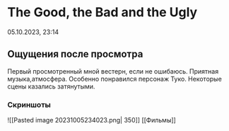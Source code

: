 # The Good, the Bad and the Ugly
05.10.2023, 23:14

## Ощущения после просмотра
Первый просмотренный мной вестерн, если не ошибаюсь. Приятная музыка,атмосфера. Особенно понравился персонаж Туко. Некоторые сцены казались затянутыми.
### Скриншоты

![[Pasted image 20231005234023.png| 350]]
[[Фильмы]]